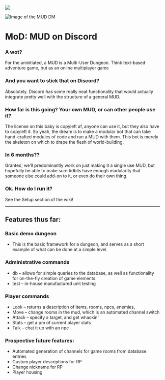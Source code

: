 <a href="https://codeclimate.com/github/JohnnySn0w/MoD/maintainability"><img src="https://api.codeclimate.com/v1/badges/1901d2aed01ef57e9384/maintainability" /></a>


![Image of the MUD DM](http://www.mahan.io/static/media/DMspritev3.png)
# MoD: MUD on Discord
### A wot?
For the uninitiated, a MUD is a Multi-User Dungeon. Think text-based adventure game, but as an online multiplayer game
### And you want to stick that on Discord?
Absolutely. Discord has some really neat functionality that would actually integrate pretty well with the structure of a general MUD. 
### How far is this going? Your own MUD, or can other people use it?
The license on this baby is copyleft af, anyone can use it, but they also have to copyleft it. So yeah, the dream is to make a modular bot that can take hand-crafted modules of code and run a MUD with them. This bot is merely the skeleton on which to drape the flesh of world-building.
### In 6 months??
Granted, we'll predominantly work on just making it a single use MUD, but hopefully be able to make sure tidbits have enough modularity that someone else could add-on to it, or even do their own thing.
### Ok. How do I run it?
See the Setup section of the wiki!

___

## Features thus far:

### Basic demo dungeon
- This is the basic framework for a dungeon, and serves as a short example of what can be done at a simple level.

### Administrative commands
- db – allows for simple queries to the database, as well as functionality for on-the-fly creation of game elements
- test – in-house manufactured unit testing

### Player commands
- Look – returns a description of items, rooms, npcs, enemies, 
- Move – change rooms in the mud, which is an automated channel switch
- Attack – specify a target, and get whackin'
- Stats – get a pm of current player stats
- Talk – chat it up with an npc

### Prospective future features:
- Automated generation of channels for game rooms from database entries
- Custom player descriptions for RP
- Change nickname for RP
- Player housing
